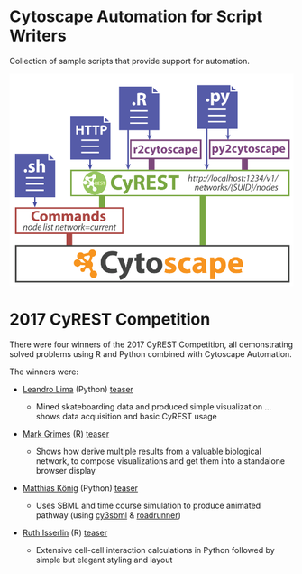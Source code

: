 # Cytoscape Automation for Script Writers
Collection of sample scripts that provide support for automation.

![cytoscape automation](CytoscapeAutomation_3.png)


# 2017 CyREST Competition
There were four winners of the 2017 CyREST Competition, all demonstrating solved problems using R and Python combined with Cytoscape Automation.

The winners were:
* [Leandro Lima](https://github.com/cytoscape/cytoscape-automation/blob/master/for-scripters/Python/Lima_data_mining_%26_visualization_-_2017_CyREST_Challenge)  (Python)   [teaser](https://www.ime.usp.br/~llima/batb/network.html)
  - Mined skateboarding data and produced simple visualization ... shows data acquisition and basic CyREST usage

* [Mark Grimes](https://github.com/cytoscape/cytoscape-automation/tree/master/for-scripters/R/cyrest-challenge-2017-grimes) (R) [teaser](https://github.com/cytoscape/cytoscape-automation/blob/master/for-scripters/R/cyrest-challenge-2017-grimes/LINCSRNotebook1.Rmd)
  - Shows how derive multiple results from a valuable biological network, to compose visualizations and get them into a standalone browser display
  
* [Matthias König](https://github.com/cytoscape/cytoscape-automation/tree/master/for-scripters/Python/Konig_SBML_Time_Course_-_2017_CyREST_Challenge) (Python)  [teaser](https://github.com/cytoscape/cytoscape-automation/tree/master/for-scripters/Python/Konig_SBML_Time_Course_-_2017_CyREST_Challenge/README.md)
  - Uses SBML and time course simulation to produce animated pathway (using [cy3sbml](https://github.com/matthiaskoenig/cy3sbml) & [roadrunner](https://github.com/sys-bio/roadrunner))
  
* [Ruth Isserlin](https://github.com/cytoscape/cytoscape-automation/tree/master/for-scripters/R/Isserlin_Cell_Interactions_-_2017_CyREST_Challenge) (R) [teaser](https://github.com/cytoscape/cytoscape-automation/blob/master/for-scripters/R/Isserlin_Cell_Interactions_-_2017_CyREST_Challenge/Figures/screenshot_networ.png)
  - Extensive cell-cell interaction calculations in Python followed by simple but elegant styling and layout
  
